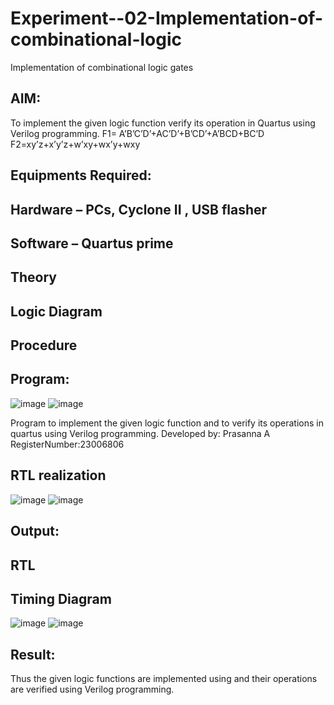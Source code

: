 # Experiment--02-Implementation-of-combinational-logic
Implementation of combinational logic gates
 
## AIM:
To implement the given logic function verify its operation in Quartus using Verilog programming.
 F1= A’B’C’D’+AC’D’+B’CD’+A’BCD+BC’D
F2=xy’z+x’y’z+w’xy+wx’y+wxy
 
 
 
## Equipments Required:
## Hardware – PCs, Cyclone II , USB flasher
## Software – Quartus prime


## Theory
 

## Logic Diagram
## Procedure
## Program:
![image](https://github.com/prasanna-765/Experiment--02-Implementation-of-combinational-logic-/assets/150009505/82e5a9d8-dbdb-4384-a0a5-81c312d52255)
![image](https://github.com/prasanna-765/Experiment--02-Implementation-of-combinational-logic-/assets/150009505/54a71c59-456d-4f66-aa55-de9e9e066a1a)


Program to implement the given logic function and to verify its operations in quartus using Verilog programming.
Developed by: Prasanna A
RegisterNumber:23006806  

## RTL realization
![image](https://github.com/prasanna-765/Experiment--02-Implementation-of-combinational-logic-/assets/150009505/8514e26f-edf0-49b7-90c3-c96c12211ad1)
![image](https://github.com/prasanna-765/Experiment--02-Implementation-of-combinational-logic-/assets/150009505/bb3ea992-744d-4f9c-af9f-e3ba7902c0c7)

## Output:
## RTL
## Timing Diagram

![image](https://github.com/prasanna-765/Experiment--02-Implementation-of-combinational-logic-/assets/150009505/68206fcc-2ea3-468a-912a-4b05e4dfd0db)
![image](https://github.com/prasanna-765/Experiment--02-Implementation-of-combinational-logic-/assets/150009505/7dc8602c-3880-4bbe-8cc7-6207d95c3e74)


## Result:
Thus the given logic functions are implemented using  and their operations are verified using Verilog programming.
